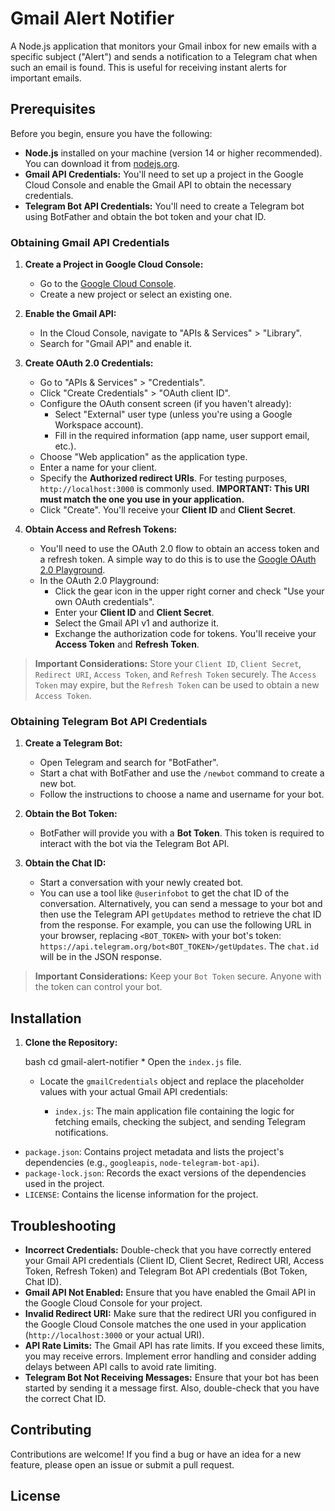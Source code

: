 
# Gmail Alert Notifier

A Node.js application that monitors your Gmail inbox for new emails with a specific subject ("Alert") and sends a notification to a Telegram chat when such an email is found. This is useful for receiving instant alerts for important emails.

## Prerequisites

Before you begin, ensure you have the following:

*   **Node.js** installed on your machine (version 14 or higher recommended). You can download it from [nodejs.org](https://nodejs.org/).
*   **Gmail API Credentials:** You'll need to set up a project in the Google Cloud Console and enable the Gmail API to obtain the necessary credentials.
*   **Telegram Bot API Credentials:** You'll need to create a Telegram bot using BotFather and obtain the bot token and your chat ID.

### Obtaining Gmail API Credentials

1.  **Create a Project in Google Cloud Console:**
    *   Go to the [Google Cloud Console](https://console.cloud.google.com/).
    *   Create a new project or select an existing one.

2.  **Enable the Gmail API:**
    *   In the Cloud Console, navigate to "APIs & Services" > "Library".
    *   Search for "Gmail API" and enable it.

3.  **Create OAuth 2.0 Credentials:**
    *   Go to "APIs & Services" > "Credentials".
    *   Click "Create Credentials" > "OAuth client ID".
    *   Configure the OAuth consent screen (if you haven't already):
        *   Select "External" user type (unless you're using a Google Workspace account).
        *   Fill in the required information (app name, user support email, etc.).
    *   Choose "Web application" as the application type.
    *   Enter a name for your client.
    *   Specify the **Authorized redirect URIs**.  For testing purposes, `http://localhost:3000` is commonly used. **IMPORTANT: This URI must match the one you use in your application.**
    *   Click "Create". You'll receive your **Client ID** and **Client Secret**.

4.  **Obtain Access and Refresh Tokens:**
    *   You'll need to use the OAuth 2.0 flow to obtain an access token and a refresh token.  A simple way to do this is to use the [Google OAuth 2.0 Playground](https://developers.google.com/oauthplayground).
    *   In the OAuth 2.0 Playground:
        *   Click the gear icon in the upper right corner and check "Use your own OAuth credentials".
        *   Enter your **Client ID** and **Client Secret**.
        *   Select the Gmail API v1 and authorize it.
        *   Exchange the authorization code for tokens.  You'll receive your **Access Token** and **Refresh Token**.

> **Important Considerations:** Store your `Client ID`, `Client Secret`, `Redirect URI`, `Access Token`, and `Refresh Token` securely. The `Access Token` may expire, but the `Refresh Token` can be used to obtain a new `Access Token`.

### Obtaining Telegram Bot API Credentials

1.  **Create a Telegram Bot:**
    *   Open Telegram and search for "BotFather".
    *   Start a chat with BotFather and use the `/newbot` command to create a new bot.
    *   Follow the instructions to choose a name and username for your bot.

2.  **Obtain the Bot Token:**
    *   BotFather will provide you with a **Bot Token**. This token is required to interact with the bot via the Telegram Bot API.

3.  **Obtain the Chat ID:**
    *   Start a conversation with your newly created bot.
    *   You can use a tool like `@userinfobot` to get the chat ID of the conversation. Alternatively, you can send a message to your bot and then use the Telegram API `getUpdates` method to retrieve the chat ID from the response. For example, you can use the following URL in your browser, replacing `<BOT_TOKEN>` with your bot's token: `https://api.telegram.org/bot<BOT_TOKEN>/getUpdates`.  The `chat.id` will be in the JSON response.

> **Important Considerations:** Keep your `Bot Token` secure. Anyone with the token can control your bot.

## Installation

1.  **Clone the Repository:**

    bash
    cd gmail-alert-notifier
        *   Open the `index.js` file.
    *   Locate the `gmailCredentials` object and replace the placeholder values with your actual Gmail API credentials:

        *   `index.js`: The main application file containing the logic for fetching emails, checking the subject, and sending Telegram notifications.
*   `package.json`: Contains project metadata and lists the project's dependencies (e.g., `googleapis`, `node-telegram-bot-api`).
*   `package-lock.json`: Records the exact versions of the dependencies used in the project.
*   `LICENSE`: Contains the license information for the project.
    

## Troubleshooting

*   **Incorrect Credentials:** Double-check that you have correctly entered your Gmail API credentials (Client ID, Client Secret, Redirect URI, Access Token, Refresh Token) and Telegram Bot API credentials (Bot Token, Chat ID).
*   **Gmail API Not Enabled:** Ensure that you have enabled the Gmail API in the Google Cloud Console for your project.
*   **Invalid Redirect URI:** Make sure that the redirect URI you configured in the Google Cloud Console matches the one used in your application (`http://localhost:3000` or your actual URI).
*   **API Rate Limits:** The Gmail API has rate limits. If you exceed these limits, you may receive errors. Implement error handling and consider adding delays between API calls to avoid rate limiting.
*   **Telegram Bot Not Receiving Messages:** Ensure that your bot has been started by sending it a message first. Also, double-check that you have the correct Chat ID.

## Contributing

Contributions are welcome! If you find a bug or have an idea for a new feature, please open an issue or submit a pull request.

## License

